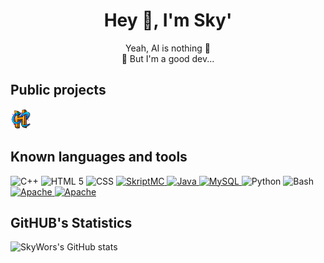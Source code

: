 <h1 align="center">Hey 👋, I'm Sky'</h1>

<p align="center">
  Yeah, AI is nothing 💭
  <br>
  🫠 But I'm a good dev...
</p>

## Public projects

<a href="https://hilziria.fr">
  <img src="https://github.com/SkyWors/SkyWors/blob/main/content/hilziria.png" width="32" alt="HilZiria Network"></img>
</a>

## Known languages and tools

<div align-items: flex-start>
  <a>
    <img src="https://upload.wikimedia.org/wikipedia/commons/thumb/1/18/ISO_C%2B%2B_Logo.svg/800px-ISO_C%2B%2B_Logo.svg.png" width="32" alt="C++"></img>
  </a>
  <a>
    <img src="https://cdn.jsdelivr.net/gh/devicons/devicon/icons/html5/html5-original.svg" width="32" alt="HTML 5"></img>
  </a>
  <a>
    <img src="https://upload.wikimedia.org/wikipedia/commons/d/d5/CSS3_logo_and_wordmark.svg" width="32" alt="CSS"></img>
  </a>
  <a href="https://skript-mc.fr">
    <img src="https://avatars.githubusercontent.com/u/46892472?s=200&v=4" width="32" alt="SkriptMC"></img>
  </a>
  <a href="https://www.java.com">
    <img src="https://cdn.jsdelivr.net/gh/devicons/devicon/icons/java/java-original.svg" width="32" alt="Java">
  </a>
  <a href="https://www.mysql.com">
    <img src="https://cdn.jsdelivr.net/gh/devicons/devicon/icons/mysql/mysql-original.svg" width="32" alt="MySQL">
  </a>
  <a>
    <img src="https://upload.wikimedia.org/wikipedia/commons/c/c3/Python-logo-notext.svg" width="32" alt="Python">
  </a>
  <a>
    <img src="https://upload.wikimedia.org/wikipedia/commons/4/4b/Bash_Logo_Colored.svg" width="32" alt="Bash">
  </a>
  <a href="https://httpd.apache.org">
    <img src="https://cdn.jsdelivr.net/gh/devicons/devicon/icons/apache/apache-original.svg" width="32" alt="Apache">
  </a>
  <a href="">
    <img src="https://upload.wikimedia.org/wikipedia/commons/c/c9/JSON_vector_logo.svg" width="32" alt="Apache">
  </a>
</div>

## GitHUB's Statistics

![SkyWors's GitHub stats](https://github-readme-stats.vercel.app/api?username=skywors&count_private=true&show_icons=true&theme=vision-friendly-dark)
